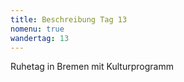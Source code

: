 ```yaml
---
title: Beschreibung Tag 13
nomenu: true
wandertag: 13
---
```



Ruhetag in Bremen mit Kulturprogramm
